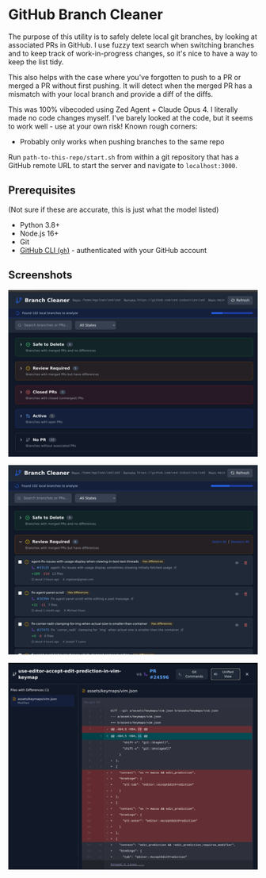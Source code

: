 # GitHub Branch Cleaner

The purpose of this utility is to safely delete local git branches, by looking at associated PRs in GitHub. I use fuzzy text search when switching branches and to keep track of work-in-progress changes, so it's nice to have a way to keep the list tidy.

This also helps with the case where you've forgotten to push to a PR or merged a PR without first pushing. It will detect when the merged PR has a mismatch with your local branch and provide a diff of the diffs.

This was 100% vibecoded using Zed Agent + Claude Opus 4. I literally made no code changes myself. I've barely looked at the code, but it seems to work well - use at your own risk! Known rough corners:

* Probably only works when pushing branches to the same repo

Run `path-to-this-repo/start.sh` from within a git repository that has a GitHub remote URL to start the server and navigate to `localhost:3000`.

## Prerequisites

(Not sure if these are accurate, this is just what the model listed)

- Python 3.8+
- Node.js 16+
- Git
- [GitHub CLI (`gh`)](https://cli.github.com/) - authenticated with your GitHub account

## Screenshots

![Branch overview with categories folded](screenshots/folded.png)

![Branches requiring review](screenshots/review-required.png)

![Diff viewer showing differences](screenshots/diff.png)
